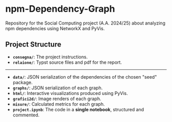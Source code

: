 # npm-Dependency-Graph
Repository for the Social Computing project (A.A. 2024/25) about analyzing npm dependencies using NetworkX and PyVis. 

## Project Structure

- **`consegna/`**: The project instructions. 
- **`relaione/`**: Typst source files and pdf for the report.
---
- **`data/`**: JSON serialization of the dependencies of the chosen "seed" package.
- **`graphs/`**: JSON serialization of each graph.
- **`html/`**: Interactive visualizations produced using PyVis.
- **`grafici2d/`**: Image renders of each graph.
- **`misure/`**: Calculated metrics for each graph.
- **`project.ipynb`**: The code in a **single notebook**, structured and commented.



